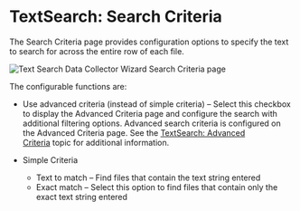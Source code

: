 # TextSearch: Search Criteria

The Search Criteria page provides configuration options to specify the text to search for across the
entire row of each file.

![Text Search Data Collector Wizard Search Criteria page](/img/product_docs/accessanalyzer/admin/datacollector/textsearch/searchcriteria.webp)

The configurable functions are:

- Use advanced criteria (instead of simple criteria) – Select this checkbox to display the Advanced
  Criteria page and configure the search with additional filtering options. Advanced search criteria
  is configured on the Advanced Criteria page. See the
  [TextSearch: Advanced Criteria](/docs/accessanalyzer/12.0/administration/data-collectors/textsearch/advancedcriteria.md) topic for additional information.
- Simple Criteria

  - Text to match – Find files that contain the text string entered
  - Exact match – Select this option to find files that contain only the exact text string entered
